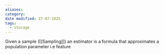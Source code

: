 ```yaml
---
aliases: 
category: 
date modified: 27-07-2025
tags:
  - storage
---
```

Given a sample ([[Sampling]]) an estimator is a formula that approximates a population parameter i.e feature